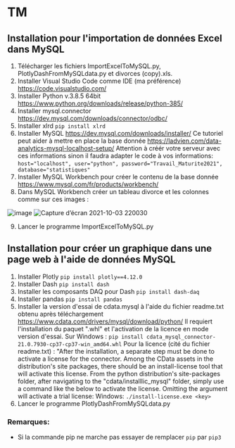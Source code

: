 # TM
## Installation pour l'importation de données Excel dans MySQL
1. Télécharger les fichiers ImportExcelToMySQL.py, PlotlyDashFromMySQLdata.py et divorces (copy).xls.
2. Installer Visual Studio Code comme IDE (ma préférence) https://code.visualstudio.com/
3. Installer Python v.3.8.5 64bit https://www.python.org/downloads/release/python-385/
4. Installer mysql.connector https://dev.mysql.com/downloads/connector/odbc/
5. Installer xlrd ```pip install xlrd```
6. Installer MySQL https://dev.mysql.com/downloads/installer/ Ce tutoriel peut aider à mettre en place la base donnée https://ladvien.com/data-analytics-mysql-localhost-setup/ Attention à créér votre serveur avec ces informations sinon il faudra adapter le code à vos informations:   
```host="localhost", user="python", password="Travail_Maturite2021", database="statistiques"```
7. Installer MySQL Workbench pour créer le contenu de la base donnée https://www.mysql.com/fr/products/workbench/
8. Dans MySQL Workbench créer un tableau divorce et les colonnes comme sur ces images :

![image](https://user-images.githubusercontent.com/73735756/135769535-5a2babb0-e9a0-4ee2-880f-04790517fa61.png)
![Capture d’écran 2021-10-03 220030](https://user-images.githubusercontent.com/73735756/135769622-f05e4b89-7636-4428-bad4-fb909568fffe.png)

9. Lancer le programme ImportExcelToMySQL.py

## Installation pour créer un graphique dans une page web à l'aide de données MySQL
1. Installer Plotly ```pip install plotly==4.12.0```
2. Installer Dash ```pip install dash```
3. Installer les composants DAQ pour Dash ```pip install dash-daq```
4. Installer pandas ```pip install pandas```
5. Installer la version d'essai de cdata.mysql à l'aide du fichier readme.txt obtenu après téléchargement https://www.cdata.com/drivers/mysql/download/python/
Il requiert l'installation du paquet ".whl" et l'activation de la licence en mode version d'essai.
Sur Windows :
```pip install cdata_mysql_connector-21.0.7930-cp37-cp37-win_amd64.whl```
Pour la licence (cité du fichier readme.txt) :
"After the installation, a separate step must be done to activate a license for the connector. Among
the CData assets in the distribution's site packages, there should be an install-license tool that
will activate this license. From the python distribution's site-packages folder, after navigating
to the "cdata/installlic_mysql" folder, simply use a command like the below to
activate the license. Omitting the <key> argument will activate a trial license:
Windows:
```./install-license.exe <key>```
6. Lancer le programme PlotlyDashFromMySQLdata.py

### Remarques:
- Si la commande pip ne marche pas essayer de remplacer ```pip``` par ```pip3```
